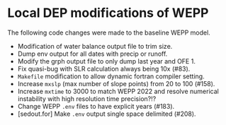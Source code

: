 Local DEP modifications of WEPP
===============

The following code changes were made to the baseline WEPP model.

- Modification of water balance output file to trim size.
- Dump env output for all dates with precip or runoff.
- Modify the grph output file to only dump last year and OFE 1.
- Fix quasi-bug with SLR calculation always being 10x (#83).
- `Makefile` modification to allow dynamic fortran compiler setting.
- Increase `mxslp` (max number of slope points) from 20 to 100 (#158).
- Increase `mxtime` to 3000 to match WEPP 2022 and resolve numerical instability
with high resolution time precision?!?
- Change WEPP `.env` files to have explicit years (#183).
- [sedout.for] Make `.env` output single space delimited (#208).
